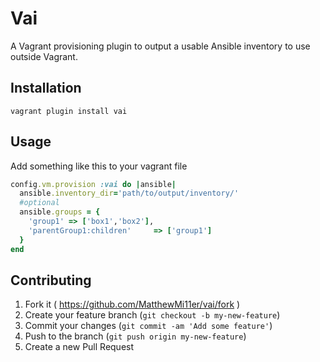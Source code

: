 # Vai

A Vagrant provisioning plugin to output a usable Ansible inventory to use outside Vagrant.

## Installation

```
vagrant plugin install vai
```

## Usage
Add something like this to your vagrant file
```ruby
config.vm.provision :vai do |ansible|
  ansible.inventory_dir='path/to/output/inventory/'
  #optional
  ansible.groups = {
    'group1' => ['box1','box2'],
    'parentGroup1:children'     => ['group1']
  }
end
```
## Contributing

1. Fork it ( https://github.com/MatthewMi11er/vai/fork )
2. Create your feature branch (`git checkout -b my-new-feature`)
3. Commit your changes (`git commit -am 'Add some feature'`)
4. Push to the branch (`git push origin my-new-feature`)
5. Create a new Pull Request
